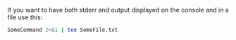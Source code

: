 If you want to have both stderr and output displayed on the console and in a file use this:

```bash
SomeCommand 2>&1 | tee SomeFile.txt
```
